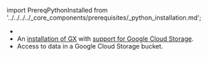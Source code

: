import PrereqPythonInstalled from '../../../../_core_components/prerequisites/_python_installation.md';

- <PrereqPythonInstalled/>
- An [installation of GX](/core/installation_and_setup/install_gx.md) with [support for Google Cloud Storage](/core/installation_and_setup/additional_dependencies/google_cloud_storage.md).
- Access to data in a Google Cloud Storage bucket.